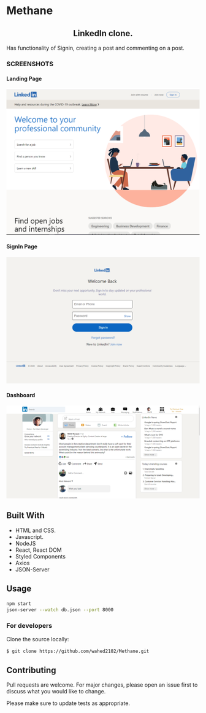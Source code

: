 # Methane

<h2 align="center">LinkedIn clone.</h2>
Has functionality of Signin, creating a post and commenting on a post.

<h3>SCREENSHOTS</h3>
<h4>Landing Page</h4>

![screenshot](./readmeImages/ss1.PNG)

<h4>SignIn Page</h4>

![screenshot](./readmeImages/ss2.PNG)

<h4>Dashboard</h4>

![screenshot](./readmeImages/Dashboard.PNG)

## Built With
- HTML and CSS.
- Javascript.
- NodeJS
- React, React DOM
- Styled Components
- Axios
- JSON-Server

## Usage

```bash
npm start
json-server --watch db.json --port 8000
```


### For developers
Clone the source locally:
```sh
$ git clone https://github.com/wahed2102/Methane.git
```
## Contributing
Pull requests are welcome. For major changes, please open an issue first to discuss what you would like to change.

Please make sure to update tests as appropriate.
